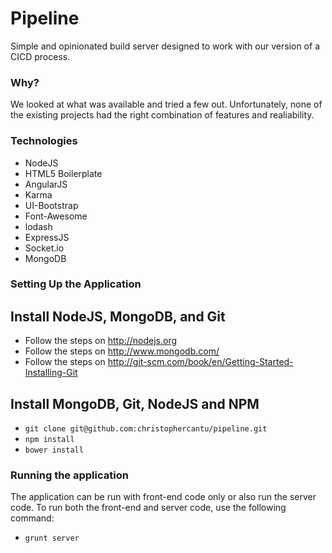 # Pipeline 

Simple and opinionated build server designed to work with our version of a CICD process.  

### Why?

We looked at what was available and tried a few out. Unfortunately, none of the existing projects had the right combination of features and realiability.  

### Technologies

* NodeJS
* HTML5 Boilerplate
* AngularJS
* Karma
* UI-Bootstrap
* Font-Awesome
* lodash
* ExpressJS
* Socket.io
* MongoDB

### Setting Up the Application

## Install NodeJS, MongoDB, and Git
* Follow the steps on http://nodejs.org
* Follow the steps on http://www.mongodb.com/
* Follow the steps on http://git-scm.com/book/en/Getting-Started-Installing-Git

## Install MongoDB, Git, NodeJS and NPM
* `git clone git@github.com:christophercantu/pipeline.git`
* `npm install`
* `bower install`

### Running the application
The application can be run with front-end code only or also run the server code.  To run both the front-end and server code, use the following command:

* `grunt server` 

